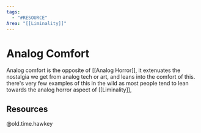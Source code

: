 ```yaml
---
tags:
  - "#RESOURCE"
Area: "[[Liminality]]"
---
```


# Analog Comfort
Analog comfort is the opposite of [[Analog Horror]], it extenuates the nostalgia we get from analog tech or art, and leans into the comfort of this. there's very few examples of this in the wild as most people tend to lean towards the analog horror aspect of [[Liminality]], 

## Resources
@old.time.hawkey

